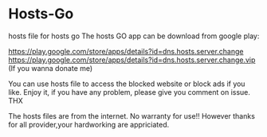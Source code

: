 # Hosts-Go
hosts file for hosts go
The hosts GO app can be download from google play:

https://play.google.com/store/apps/details?id=dns.hosts.server.change
https://play.google.com/store/apps/details?id=dns.hosts.server.change.vip (If you wanna donate me)

You can use hosts file to access the blocked website or block ads if you like. Enjoy it, if you have any problem, please give you comment on issue. THX

The hosts files are from the internet. No warranty for use!! However thanks for all provider,your hardworking are appriciated.
